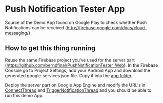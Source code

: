 # Push Notification Tester App

Source of the Demo App found on Google Play to check whether Push Notifications can be received (http://firebase.google.com/docs/cloud-messaging/)

## How to get this thing running

Reuse the same Firebase project you've used for the server part (https://github.com/berndfinal/PushNotificationTester_Web). In the Firebase Console go to Project Settings, add your Android App and download the generated google-services.json file. Copy it into the [app folder](/app/)

Deploy the server part on Google App Engine and modify the URL's in
[ConnectThread](/app/src/main/java/com/firstrowria/pushnotificationtester/threads/ConnectThread.java) and [TriggerNotificationThread](/app/src/main/java/com/firstrowria/pushnotificationtester/threads/TriggerNotificationThread.java) and you should be able to run this demo App.
